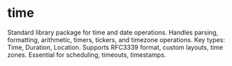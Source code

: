 # time

Standard library package for time and date operations. Handles parsing, formatting, arithmetic, timers, tickers, and timezone operations. Key types: Time, Duration, Location. Supports RFC3339 format, custom layouts, time zones. Essential for scheduling, timeouts, timestamps.